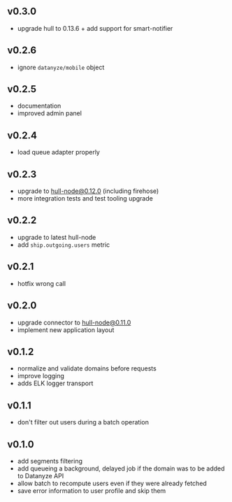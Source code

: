 ## v0.3.0
- upgrade hull to 0.13.6 + add support for smart-notifier

## v0.2.6
- ignore `datanyze/mobile` object

## v0.2.5
- documentation
- improved admin panel

## v0.2.4
- load queue adapter properly

## v0.2.3
- upgrade to hull-node@0.12.0 (including firehose)
- more integration tests and test tooling upgrade

## v0.2.2
- upgrade to latest hull-node
- add `ship.outgoing.users` metric

## v0.2.1
- hotfix wrong call

## v0.2.0
- upgrade connector to hull-node@0.11.0
- implement new application layout

## v0.1.2
- normalize and validate domains before requests
- improve logging
- adds ELK logger transport

## v0.1.1
- don't filter out users during a batch operation

## v0.1.0
- add segments filtering
- add queueing a background, delayed job if the domain was to be added to Datanyze API
- allow batch to recompute users even if they were already fetched
- save error information to user profile and skip them

